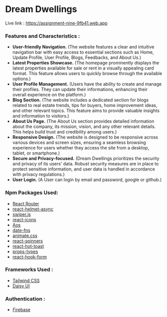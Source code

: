 # Dream Dwellings

Live link : https://assignment-nine-9fb41.web.app


### Features and Characteristics : 
- **User-friendly Navigation.** (The website features a clear and intuitive navigation bar with easy access to essential sections such as Home, Update Profile, User Profile, Blogs, Feedbacks, and About Us.)
- **Latest Properties Showcase.** (The homepage prominently displays the latest properties available for sale or rent in a visually appealing card format. This feature allows users to quickly browse through the available options.)
- **User Profile Management.** (Users have the ability to create and manage their profiles. They can update their informations, enhancing their overall experience on the platform.)
- **Blog Section.** (The website includes a dedicated section for blogs related to real estate trends, tips for buyers, home improvement ideas, and other relevant topics. This feature aims to provide valuable insights and information to visitors.)
- **About Us Page.** (The About Us section provides detailed information about the company, its mission, vision,  and any other relevant details. This helps build trust and credibility among users.)
- **Responsive Design.** (The website is designed to be responsive across various devices and screen sizes, ensuring a seamless browsing experience for users whether they access the site from a desktop, tablet, or smartphone.)
- **Secure and Privacy-focused.** (Dream Dwellings prioritizes the security and privacy of its users' data. Robust security measures are in place to protect sensitive information, and user data is handled in accordance with privacy regulations.)
- **User Login.** (A User can login by email and password, google or github.)


### Npm Packages Used:
- [React Router](https://reactrouter.com/en/main)
- [react-helmet-async](https://www.npmjs.com/package/react-helmet-async)
- [swiper.js](https://swiperjs.com/get-started)
- [react-icons](https://react-icons.github.io/react-icons/)
- [Aos](https://www.npmjs.com/package/aos)
- [date-fns](https://www.npmjs.com/package/date-fns)
- [animate.css](https://animate.style/)
- [react-spinners](https://www.npmjs.com/package/react-spinners)
- [react-hot-toast](https://www.npmjs.com/package/react-hot-toast)
- [props-types](https://www.npmjs.com/package/prop-types)
- [react-hook-form](https://react-hook-form.com/get-started)


### Frameworks Used : 
- [Tailwind CSS](https://tailwindcss.com/docs/installation)
- [Daisy UI](https://daisyui.com/)


### Authentication : 
- [Firebase](https://firebase.google.com/)
  
